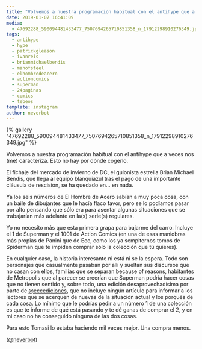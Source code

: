 ```yaml
---
title: "Volvemos a nuestra programación habitual con el antihype que a veces nos (me) caracteriza. Esto no hay por dónde cogerlo"
date: 2019-01-07 16:41:09
media: 
  - 47692288_590094481433477_7507694265710851358_n_17912298910276349.jpg
tags: 
  - antihype
  - hype
  - patrickgleason
  - ivanreis
  - brianmichaelbendis
  - manofsteel
  - elhombredeacero
  - actioncomics
  - superman
  - 24paginas
  - comics
  - tebeos
template: instagram
author: neverbot
---
```


{% gallery "47692288_590094481433477_7507694265710851358_n_17912298910276349.jpg" %}

Volvemos a nuestra programación habitual con el antihype que a veces nos (me) caracteriza. Esto no hay por dónde cogerlo.

El fichaje del mercado de invierno de DC, el guionista estrella Brian Michael Bendis, que llega al equipo blanquiazul tras el pago de una importante cláusula de rescisión, se ha quedado en... en nada.

Ya los seis números de El Hombre de Acero sabían a muy poca cosa, con un baile de dibujantes que le hacía flaco favor, pero se lo podíamos pasar por alto pensando que sólo era para asentar algunas situaciones que se trabajarían más adelante en la(s) serie(s) regulares.

Yo no necesito más que esta primera grapa para bajarme del carro. Incluye el 1 de Superman y el 1001 de Action Comics (en una de esas maniobras más propias de Panini que de Ecc, como los ya sempiternos tomos de Spiderman que te impiden comprar sólo la colección que tú quieres).

En cualquier caso, la historia interesante ni está ni se la espera. Todo son personajes que casualmente pasaban por allí y sueltan sus discursos que no casan con ellos, familias que se separan because of reasons, habitantes de Metropolis que al parecer se creerían que Superman podría hacer cosas que no tienen sentido y, sobre todo, una edición desaprovechadísima por parte de [@eccediciones](https://instagram.com/eccediciones), que no incluye ningún artículo para informar a los lectores que se acerquen de nuevas de la situación actual y los porqués de cada cosa. Lo mínimo que le podrías pedir a un número 1 de una colección es que te informe de qué está pasando y te dé ganas de comprar el 2, y en mi caso no ha conseguido ninguna de las dos cosas.

Para esto Tomasi lo estaba haciendo mil veces mejor. Una compra menos.

([@neverbot](https://instagram.com/neverbot))

